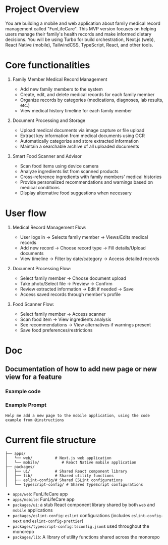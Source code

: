 # Project Overview
You are building a mobile and web application about family medical record management called "FunLifeCare". This MVP version focuses on helping users manage their family's health records and make informed dietary decisions.
You will be using Turbo for build orchestration, Next.js (web), React Native (mobile), TailwindCSS, TypeScript, React, and other tools.

# Core functionalities

1. Family Member Medical Record Management
   - Add new family members to the system
   - Create, edit, and delete medical records for each family member
   - Organize records by categories (medications, diagnoses, lab results, etc.)
   - View medical history timeline for each family member

2. Document Processing and Storage
   - Upload medical documents via image capture or file upload
   - Extract key information from medical documents using OCR
   - Automatically categorize and store extracted information
   - Maintain a searchable archive of all uploaded documents

3. Smart Food Scanner and Advisor
   - Scan food items using device camera
   - Analyze ingredients list from scanned products
   - Cross-reference ingredients with family members' medical histories
   - Provide personalized recommendations and warnings based on medical conditions
   - Display alternative food suggestions when necessary

# User flow

1. Medical Record Management Flow:
   - User logs in → Selects family member → Views/Edits medical records
   - Add new record → Choose record type → Fill details/Upload documents
   - View timeline → Filter by date/category → Access detailed records

2. Document Processing Flow:
   - Select family member → Choose document upload
   - Take photo/Select file → Preview → Confirm
   - Review extracted information → Edit if needed → Save
   - Access saved records through member's profile

3. Food Scanner Flow:
   - Select family member → Access scanner
   - Scan food item → View ingredients analysis
   - See recommendations → View alternatives if warnings present
   - Save food preferences/restrictions

# Doc
## Documentation of how to add new page or new view for a feature

### Example code



### Example Prompt
```
Help me add a new page to the mobile application, using the code example from @instructions
```


# Current file structure
```
├── apps/
│   └── web/          # Next.js web application
│   └── mobile/          # React Native mobile application
├── packages/
│   ├── ui/           # Shared React component library
│   ├── lib/          # Shared utility functions
│   ├── eslint-config/# Shared ESLint configurations
│   └── typescript-config/ # Shared TypeScript configurations
```

- `apps/web`: FunLifeCare app
- `apps/mobile`: FunLifeCare app
- `packages/ui`: a stub React component library shared by both `web` and `mobile` applications
- `packages/eslint-config`: `eslint` configurations (includes `eslint-config-next` and `eslint-config-prettier`)
- `packages/typescript-config`: `tsconfig.json`s used throughout the monorepo
- `packages/lib`: A library of utility functions shared across the monorepo